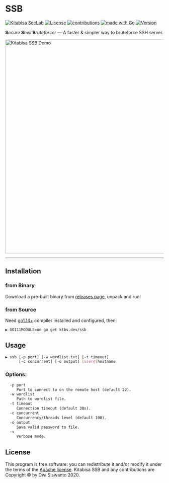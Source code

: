 # SSB

[![Kitabisa SecLab](https://img.shields.io/badge/kitabisa-security%20project-blue)](#)
[![License](https://img.shields.io/badge/License-Apache%202.0-yellowgreen)](https://github.com/kitabisa/ssb/blob/master/LICENSE)
[![contributions](https://img.shields.io/badge/contributions-welcome-magenta.svg?style=flat)](https://github.com/kitabisa/ssb/issues)
[![made with Go](https://img.shields.io/badge/made%20with-Go-brightgreen)](http://golang.org)
[![Version](https://img.shields.io/badge/version-0.0.1-blueviolet)](https://github.com/kitabisa/ssb/releases)

**S**_ecure_ **S**_hell_ **B**_ruteforcer_ — A faster & simpler way to bruteforce SSH server.

<img src="https://user-images.githubusercontent.com/25837540/102938182-61d96e00-44de-11eb-81c9-2e37cdcfba8d.png" width="680px;" alt="Kitabisa SSB Demo"/>

---

## Installation

### from Binary

Download a pre-built binary from [releases page](https://github.com/kitabisa/ssb/releases), unpack and run!

### from Source

Need [go1.14+](https://golang.org/doc/install#download) compiler installed and configured, then:

```bash
▶ GO111MODULE=on go get ktbs.dev/ssb
```

## Usage

```bash
▶ ssb [-p port] [-w wordlist.txt] [-t timeout]
      [-c concurrent] [-o output] [user@]hostname
```

### Options:

```txt
  -p port
     Port to connect to on the remote host (default 22).
  -w wordlist
     Path to wordlist file.
  -t timeout
     Connection timeout (default 30s).
  -c concurrent
     Concurrency/threads level (default 100).
  -o output
     Save valid password to file.
  -v
     Verbose mode.
```

## License

This program is free software: you can redistribute it and/or modify it under the terms of the [Apache license](https://github.com/kitabisa/ssb/blob/master/LICENSE). Kitabisa SSB and any contributions are Copyright © by Dwi Siswanto 2020.